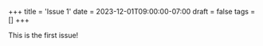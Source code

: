 +++
title = 'Issue 1'
date = 2023-12-01T09:00:00-07:00
draft = false
tags = []
+++

This is the first issue!
